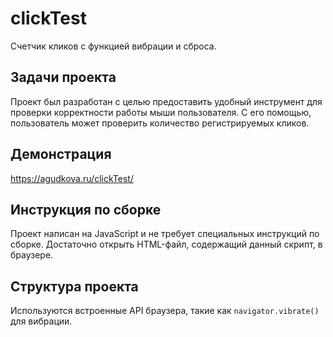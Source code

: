 # clickTest
Счетчик кликов с функцией вибрации и сброса.

## Задачи проекта
Проект был разработан с целью предоставить удобный инструмент для проверки корректности работы мыши пользователя. С его помощью, пользователь может проверить количество регистрируемых кликов.

## Демонстрация
https://agudkova.ru/clickTest/

## Инструкция по сборке
Проект написан на JavaScript и не требует специальных инструкций по сборке. Достаточно открыть HTML-файл, содержащий данный скрипт, в браузере.

## Структура проекта
Используются встроенные API браузера, такие как `navigator.vibrate()` для вибрации.
